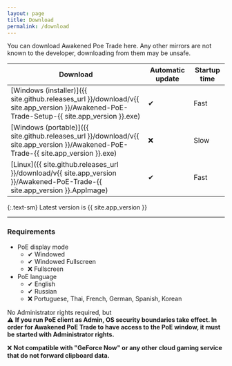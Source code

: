 ```yaml
---
layout: page
title: Download
permalink: /download
---
```


You can download Awakened Poe Trade here. Any other mirrors are not known
to the developer, downloading from them may be unsafe.

| Download | Automatic update | Startup time |
|----------|------------------|--------------|
| [Windows (installer)]({{ site.github.releases_url }}/download/v{{ site.app_version }}/Awakened-PoE-Trade-Setup-{{ site.app_version }}.exe) | ✔ | Fast |
| [Windows (portable)]({{ site.github.releases_url }}/download/v{{ site.app_version }}/Awakened-PoE-Trade-{{ site.app_version }}.exe) | ❌ | Slow |
| [Linux]({{ site.github.releases_url }}/download/v{{ site.app_version }}/Awakened-PoE-Trade-{{ site.app_version }}.AppImage) | ✔ | Fast |

{:.text-sm}
Latest version is <span class="bg-gray-100 border rounded px-1">{{ site.app_version }}</span>

---

### Requirements

- PoE display mode
  - ✔ Windowed
  - ✔ Windowed Fullscreen
  - ❌ Fullscreen
- PoE language
  - ✔ English
  - ✔ Russian
  - ❌ Portuguese, Thai, French, German, Spanish, Korean

No Administrator rights required, but\
⚠ **If you run PoE client as Admin, OS security boundaries take effect.
In order for Awakened PoE Trade to have access to the PoE window, it must be started with Administrator rights.**

❌ **Not compatible with "GeForce Now" or any other cloud gaming service that do not forward clipboard data.**
